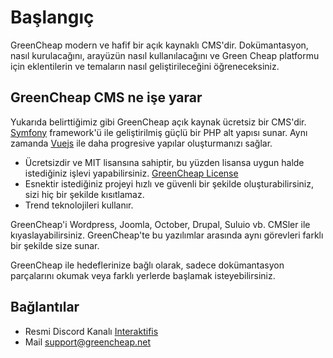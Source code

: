 # Başlangıç
<p class="uk-article-lead">GreenCheap modern ve hafif bir açık kaynaklı CMS'dir. Dokümantasyon, nasıl kurulacağını, arayüzün nasıl kullanılacağını ve Green Cheap platformu için eklentilerin ve temaların nasıl geliştirileceğini öğreneceksiniz.</p>

## GreenCheap CMS ne işe yarar
Yukarıda belirttiğimiz gibi GreenCheap açık kaynak ücretsiz bir CMS'dir. [Symfony](https://symfony.com) framework'ü ile geliştirilmiş güçlü bir PHP alt yapısı sunar. Aynı zamanda [Vuejs](https://vuejs.org/) ile daha progresive yapılar oluşturmanızı sağlar.

- Ücretsizdir ve MIT lisansına sahiptir, bu yüzden lisansa uygun halde istediğiniz işlevi yapabilirsiniz. [GreenCheap License](https://github.com/greencheap/greencheap/blob/master/LICENSE) 
- Esnektir istediğiniz projeyi hızlı ve güvenli bir şekilde oluşturabilirsiniz, sizi hiç bir şekilde kısıtlamaz.
- Trend teknolojileri kullanır.

GreenCheap'i Wordpress, Joomla, October, Drupal, Suluio vb. CMSler ile kıyaslayabilirsiniz. GreenCheap'te bu yazılımlar arasında aynı görevleri farklı bir şekilde size sunar. 

GreenCheap ile hedeflerinize bağlı olarak, sadece dokümantasyon parçalarını okumak veya farklı yerlerde başlamak isteyebilirsiniz.

## Bağlantılar

- Resmi Discord Kanalı <a href="https://discord.gg/EmYBfWU" target="_blank">Interaktifis</a>
- Mail <a href="mailto:support@greencheap.net" target="_blank">support@greencheap.net</a>

